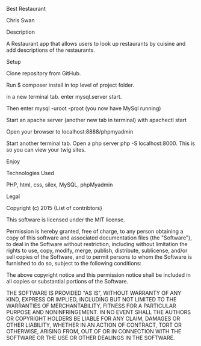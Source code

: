 Best Restaurant

Chris Swan

Description

A Restaurant app that allows users to look up restaurants by cuisine and add descriptions of the restaurants.

Setup

Clone repository from GitHub.

Run $ composer install in top level of project folder.

in a new terminal tab. enter mysql.server start.

Then enter mysql -uroot -proot (you now have MySql running)

Start an apache server (another new tab in terminal) with apachectl start

Open your browser to localhost:8888/phpmyadmin

Start another terminal tab. Open a php server php -S localhost:8000. This is so you can view your twig sites.

Enjoy

Technologies Used

PHP, html, css, silex, MySQL, phpMyadmin

Legal

Copyright (c) 2015 {List of contribtors}

This software is licensed under the MIT license.

Permission is hereby granted, free of charge, to any person obtaining a copy of this software and associated documentation files (the "Software"), to deal in the Software without restriction, including without limitation the rights to use, copy, modify, merge, publish, distribute, sublicense, and/or sell copies of the Software, and to permit persons to whom the Software is furnished to do so, subject to the following conditions:

The above copyright notice and this permission notice shall be included in all copies or substantial portions of the Software.

THE SOFTWARE IS PROVIDED "AS IS", WITHOUT WARRANTY OF ANY KIND, EXPRESS OR IMPLIED, INCLUDING BUT NOT LIMITED TO THE WARRANTIES OF MERCHANTABILITY, FITNESS FOR A PARTICULAR PURPOSE AND NONINFRINGEMENT. IN NO EVENT SHALL THE AUTHORS OR COPYRIGHT HOLDERS BE LIABLE FOR ANY CLAIM, DAMAGES OR OTHER LIABILITY, WHETHER IN AN ACTION OF CONTRACT, TORT OR OTHERWISE, ARISING FROM, OUT OF OR IN CONNECTION WITH THE SOFTWARE OR THE USE OR OTHER DEALINGS IN THE SOFTWARE.